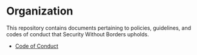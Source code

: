 # Organization

This repository contains documents pertaining to policies, guidelines, and codes of conduct that Security Without Borders upholds.

- [Code of Conduct](code-of-conduct.md)

